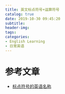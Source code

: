 ```yaml
---
title: 英文标点符号+运算符号
catalog: true
date: 2019-10-30 09:45:20
subtitle:
header-img:
tags:
categories:
- English Learning
- 日常英语
---
```


# 参考文章
- [标点符号的英语名称](http://www.ruanyifeng.com/blog/2007/07/english_punctuation.html)
